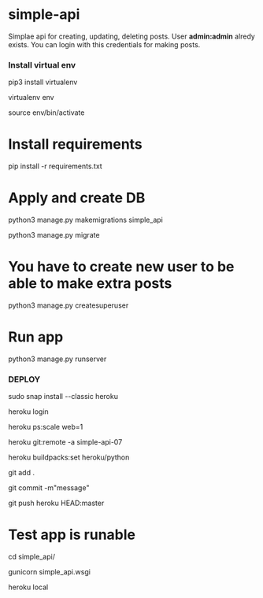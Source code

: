 # simple-api
Simplae api for creating, updating, deleting posts.
User **admin:admin** alredy exists. You can login with this credentials for making posts.

### Install virtual env
pip3 install virtualenv

virtualenv env

source env/bin/activate


# Install requirements
pip install -r requirements.txt

# Apply and create DB
python3 manage.py makemigrations simple_api

python3 manage.py migrate


# You have to create new user to be able to make extra posts
python3 manage.py createsuperuser

# Run app
python3 manage.py runserver



### DEPLOY
sudo snap install --classic heroku

heroku login

heroku ps:scale web=1

heroku git:remote -a simple-api-07

heroku buildpacks:set heroku/python


git add .

git commit -m"message"

git push heroku HEAD:master


# Test app is runable
cd simple_api/

gunicorn simple_api.wsgi

heroku local

